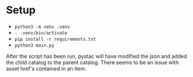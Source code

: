 # Setup

- `python3 -m venv .venv`
- `. .venv/bin/activate`
- `pip install -r requirements.txt`
- `python3 main.py`


After the script has been run, pystac will have modified the json and added the child catalog to the parent catalog.
There seems to be an issue with asset href's contained in an Item.

